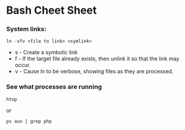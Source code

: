 # Bash Cheet Sheet

### System links:

```ln -sfv <file to link> <symlink>```

* s - Create a symbolic link
* f - If the target file already exists, then unlink it so that the link may occur.
* v - Cause ln to be verbose, showing files as they are processed.

### See what processes are running

```htop```

or

```ps aux | grep php```
